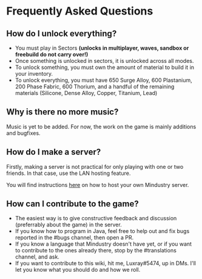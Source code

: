 # Frequently Asked Questions

## How do I unlock everything?

- You must play in Sectors **(unlocks in multiplayer, waves, sandbox or freebuild do not carry over!)**
- Once something is unlocked in sectors, it is unlocked across all modes.
- To unlock something, you must own the amount of material to build it in your inventory.
- To unlock everything, you must have 650 Surge Alloy, 600 Plastanium, 200 Phase Fabric, 600 Thorium, and a handful of the remaining materials (Silicone, Dense Alloy, Copper, Titanium, Lead)

## Why is there no more music?

Music is yet to be added. For now, the work on the game is mainly additions and bugfixes.

## How do I make a server? 

Firstly, making a server is not practical for only playing with one or two friends. In that case, use the LAN hosting feature.

You will find instructions [here](https://MindustryV4.github.io/wiki/GettingStarted/) on how to host your own Mindustry server.

## How can I contribute to the game? 

- The easiest way is to give constructive feedback and discussion (preferrably about the game) in the server.
- If you know how to program in Java, feel free to help out and fix bugs reported in the #bugs channel, then open a PR. 
- If you know a language that Mindustry doesn't have yet, or if you want to contribute to the ones already there, stop by the #translations channel, and ask.
- If you want to contribute to this wiki, hit me, Luxray#5474, up in DMs. I'll let you know what you should do and how we roll.
